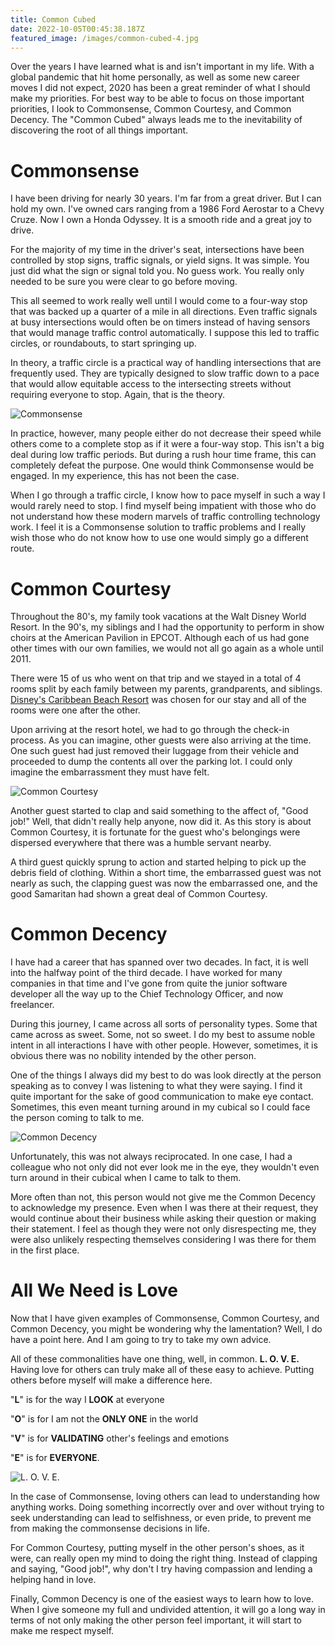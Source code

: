 ```yaml
---
title: Common Cubed
date: 2022-10-05T00:45:38.187Z
featured_image: /images/common-cubed-4.jpg
---
```

Over the years I have learned what is and isn't important in my life. With a global pandemic that hit home personally, as well as some new career moves I did not expect, 2020 has been a great reminder of what I should make my priorities. For best way to be able to focus on those important priorities, I look to Commonsense, Common Courtesy, and Common Decency. The "Common Cubed" always leads me to the inevitability of discovering the root of all things important.

<!--more-->

# Commonsense

I have been driving for nearly 30 years. I'm far from a great driver. But I can hold my own. I've owned cars ranging from a 1986 Ford Aerostar to a Chevy Cruze. Now I own a Honda Odyssey. It is a smooth ride and a great joy to drive.

For the majority of my time in the driver's seat, intersections have been controlled by stop signs, traffic signals, or yield signs. It was simple. You just did what the sign or signal told you. No guess work. You really only needed to be sure you were clear to go before moving.

This all seemed to work really well until I would come to a four-way stop that was backed up a quarter of a mile in all directions. Even traffic signals at busy intersections would often be on timers instead of having sensors that would manage traffic control automatically. I suppose this led to traffic circles, or roundabouts, to start springing up.

In theory, a traffic circle is a practical way of handling intersections that are frequently used. They are typically designed to slow traffic down to a pace that would allow equitable access to the intersecting streets without requiring everyone to stop. Again, that is the theory.

![Commonsense](/images/common-cubed-1.jpg "Commonsense")

In practice, however, many people either do not decrease their speed while others come to a complete stop as if it were a four-way stop. This isn't a big deal during low traffic periods. But during a rush hour time frame, this can completely defeat the purpose. One would think Commonsense would be engaged. In my experience, this has not been the case.

When I go through a traffic circle, I know how to pace myself in such a way I would rarely need to stop. I find myself being impatient with those who do not understand how these modern marvels of traffic controlling technology work. I feel it is a Commonsense solution to traffic problems and I really wish those who do not know how to use one would simply go a different route.

# Common Courtesy

Throughout the 80's, my family took vacations at the Walt Disney World Resort. In the 90's, my siblings and I had the opportunity to perform in show choirs at the American Pavilion in EPCOT. Although each of us had gone other times with our own families, we would not all go again as a whole until 2011.

There were 15 of us who went on that trip and we stayed in a total of 4 rooms split by each family between my parents, grandparents, and siblings. [Disney's Caribbean Beach Resort](https://disneyworld.disney.go.com/resorts/caribbean-beach-resort/) was chosen for our stay and all of the rooms were one after the other.

Upon arriving at the resort hotel, we had to go through the check-in process. As you can imagine, other guests were also arriving at the time. One such guest had just removed their luggage from their vehicle and proceeded to dump the contents all over the parking lot. I could only imagine the embarrassment they must have felt.

![Common Courtesy](/images/common-cubed-2.jpg "Common Courtesy")

Another guest started to clap and said something to the affect of, "Good job!" Well, that didn't really help anyone, now did it. As this story is about Common Courtesy, it is fortunate for the guest who's belongings were dispersed everywhere that there was a humble servant nearby.

A third guest quickly sprung to action and started helping to pick up the debris field of clothing. Within a short time, the embarrassed guest was not nearly as such, the clapping guest was now the embarrassed one, and the good Samaritan had shown a great deal of Common Courtesy.

# Common Decency

I have had a career that has spanned over two decades. In fact, it is well into the halfway point of the third decade. I have worked for many companies in that time and I've gone from quite the junior software developer all the way up to the Chief Technology Officer, and now freelancer.

During this journey, I came across all sorts of personality types. Some that came across as sweet. Some, not so sweet. I do my best to assume noble intent in all interactions I have with other people. However, sometimes, it is obvious there was no nobility intended by the other person.

One of the things I always did my best to do was look directly at the person speaking as to convey I was listening to what they were saying. I find it quite important for the sake of good communication to make eye contact. Sometimes, this even meant turning around in my cubical so I could face the person coming to talk to me.

![Common Decency](/images/common-cubed-3.jpg "Common Decency")

Unfortunately, this was not always reciprocated. In one case, I had a colleague who not only did not ever look me in the eye, they wouldn't even turn around in their cubical when I came to talk to them.

More often than not, this person would not give me the Common Decency to acknowledge my presence. Even when I was there at their request, they would continue about their business while asking their question or making their statement. I feel as though they were not only disrespecting me, they were also unlikely respecting themselves considering I was there for them in the first place.

# All We Need is Love

Now that I have given examples of Commonsense, Common Courtesy, and Common Decency, you might be wondering why the lamentation? Well, I do have a point here. And I am going to try to take my own advice.

All of these commonalities have one thing, well, in common. **L. O. V. E.** Having love for others can truly make all of these easy to achieve. Putting others before myself will make a difference here.

"**L**" is for the way I **LOOK** at everyone

"**O**" is for I am not the **ONLY ONE** in the world

"**V**" is for **VALIDATING** other's feelings and emotions

"**E**" is for **EVERYONE**.

![L. O. V. E.](/images/common-cubed-4.jpg "L. O. V. E.")

In the case of Commonsense, loving others can lead to understanding how anything works. Doing something incorrectly over and over without trying to seek understanding can lead to selfishness, or even pride, to prevent me from making the commonsense decisions in life.

For Common Courtesy, putting myself in the other person's shoes, as it were, can really open my mind to doing the right thing. Instead of clapping and saying, "Good job!", why don't I try having compassion and lending a helping hand in love.

Finally, Common Decency is one of the easiest ways to learn how to love. When I give someone my full and undivided attention, it will go a long way in terms of not only making the other person feel important, it will start to make me respect myself.